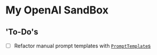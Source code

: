 # My OpenAI SandBox

## 'To-Do's

-[ ] Refactor manual prompt templates with [`PromptTemplate`s](https://python.langchain.com/en/latest/modules/prompts/prompt_templates.html)
